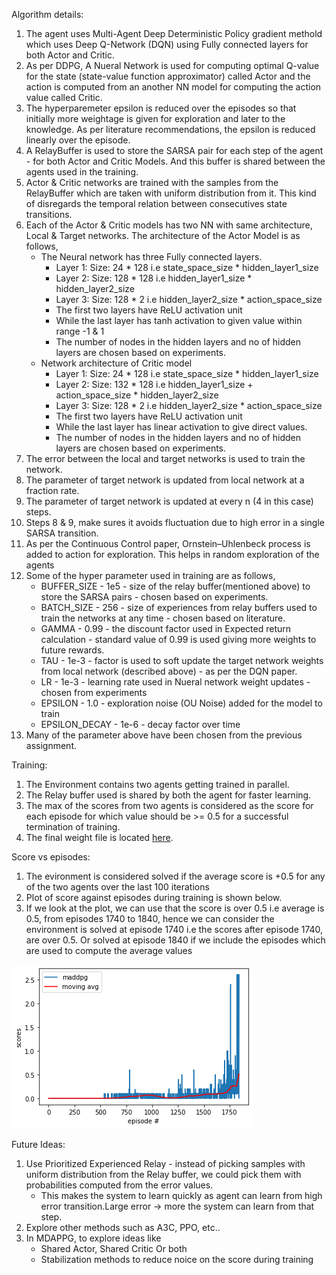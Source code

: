 Algorithm details:
1. The agent uses Multi-Agent Deep Deterministic Policy gradient methold which uses Deep Q-Network (DQN) using Fully connected layers for both Actor and Critic.
2. As per DDPG, A Nueral Network is used for computing optimal Q-value for the state (state-value function approximator) called Actor and the action is
    computed from an another NN model for computing the action value called Critic.
3. The hyperparemeter epsilon is reduced over the episodes so that initially more weightage is given for exploration and later to the knowledge. As per literature recommendations,
   the epsilon is reduced linearly over the episode.
4. A RelayBuffer is used to store the SARSA pair for each step of the agent - for both Actor and Critic Models. And this buffer is shared between the agents used in the training.
5. Actor & Critic networks are trained with the samples from the RelayBuffer which are taken with uniform distribution from it. This kind of disregards the temporal relation between consecutives state transitions.
6. Each of the Actor & Critic models has two NN with same architecture, Local & Target networks. The architecture of the Actor Model is as follows,
    * The Neural network has three Fully connected layers.
      * Layer 1: Size: 24 * 128 i.e state_space_size * hidden_layer1_size
      * Layer 2: Size: 128 * 128 i.e hidden_layer1_size * hidden_layer2_size
      * Layer 3: Size: 128 * 2 i.e hidden_layer2_size * action_space_size
      * The first two layers have ReLU activation unit
      * While the last layer has tanh activation to given value within range -1 & 1
      * The number of nodes in the hidden layers and no of hidden layers are chosen based on experiments.
    * Network architecture of Critic model
      * Layer 1: Size: 24 * 128 i.e state_space_size * hidden_layer1_size
      * Layer 2: Size: 132 * 128 i.e hidden_layer1_size + action_space_size * hidden_layer2_size
      * Layer 3: Size: 128 * 2 i.e hidden_layer2_size * action_space_size
      * The first two layers have ReLU activation unit
      * While the last layer has linear activation to give direct values.
      * The number of nodes in the hidden layers and no of hidden layers are chosen based on experiments.
7. The error between the local and target networks is used to train the network.
8. The parameter of target network is updated from local network at a fraction rate.
9. The parameter of target network is updated at every n (4 in this case) steps.
10. Steps 8 & 9, make sures it avoids fluctuation due to high error in a single SARSA transition.
11. As per the Continuous Control paper,  Ornstein–Uhlenbeck process is added to action for exploration. This helps in random exploration of the agents
12. Some of the hyper parameter used in training are as follows,
    * BUFFER_SIZE - 1e5 - size of the relay buffer(mentioned above) to store the SARSA pairs - chosen based on experiments.
    * BATCH_SIZE - 256 - size of experiences from relay buffers used to train the networks at any time - chosen based on literature.
    * GAMMA - 0.99 - the discount factor used in Expected return calculation - standard value of 0.99 is used giving more weights to future rewards.
    * TAU - 1e-3 - factor is used to soft update the target network weights from local network (described above) - as per the DQN paper.
    * LR - 1e-3 - learning rate used in Nueral network weight updates - chosen from experiments
    * EPSILON - 1.0 - exploration noise (OU Noise) added for the model to train
    * EPSILON_DECAY - 1e-6 - decay factor over time
 13. Many of the parameter above have been chosen from the previous assignment.

Training:
  1. The Environment contains two agents getting trained in parallel.
  2. The Relay buffer used is shared by both the agent for faster learning.
  3. The max of the scores from two agents is considered as the score for each episode for which value should be >= 0.5 for a successful termination of training.
  4. The final weight file is located [here](https://github.com/anug7/udacity_rl/blob/master/assigns/deep-reinforcement-learning/p3_collab-compet/solved_weights.pth).

Score vs episodes:
  1. The evironment is considered solved if the average score is +0.5 for any of the two agents over the last 100 iterations
  2. Plot of score against episodes during training is shown below.
  3. If we look at the plot, we can use that the score is over 0.5 i.e average is 0.5, from episodes 1740 to 1840, hence we can consider the environment is solved at episode 1740 i.e the scores after episode 1740, are over 0.5. Or solved at episode 1840 if we include the episodes which are used to compute the average values
 
 ![Plot](https://github.com/anug7/udacity_rl/blob/master/assigns/deep-reinforcement-learning/p3_collab-compet/scorevsepisodes.png)

Future Ideas:
  1. Use Prioritized Experienced Relay - instead of picking samples with uniform distribution from the Relay buffer, we could pick them with probabilities computed from the error values.
     * This makes the system to learn quickly as agent can learn from high error transition.Large error -> more the system can learn from that step.
  2. Explore other methods such as A3C, PPO, etc..
  3. In MDAPPG, to explore ideas like
     * Shared Actor, Shared Critic Or both
     * Stabilization methods to reduce noice on the score during training
